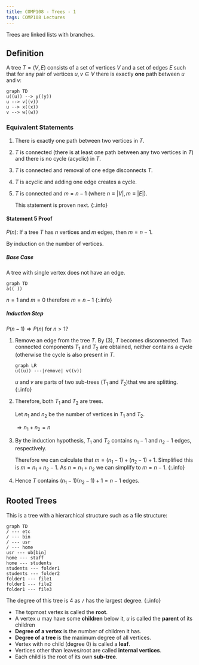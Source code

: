 ```yaml
---
title: COMP108 - Trees - 1
tags: COMP108 Lectures
---
```

Trees are linked lists with branches.

## Definition
A tree $T=(V,E)$ consists of a set of vertices $V$ and a set of edges $E$ such that for any pair of vertices $u,v\in V$ there is exactly **one** path between $u$ and $v$:

```mermaid
graph TD
u((u)) --> y((y))
u --> v((v))
u --> x((x))
v --> w((w))
```

### Equivalent Statements

1. There is exactly one path between two vertices in $T$.
1. $T$ is connected (there is at least one path between any two vertices in $T$) and there is no cycle (acyclic) in $T$.
1. $T$ is connected and removal of one edge disconnects $T$.
1. $T$ is acyclic and adding one edge creates a cycle.
1. $T$ is connected and $m=n-1$ (where $n\equiv \vert V\vert,m\equiv \vert E\vert$).
	
	This statement is proven next.
	{:.info}

#### Statement 5 Proof
$P(n):$ If a tree $T$ has $n$ vertices and $m$ edges, then $m=n-1$.

By induction on the number of vertices.

##### Base Case
A tree with single vertex does not have an edge.

```mermaid
graph TD
a(( ))
```

$n=1$ and $m=0$ therefore $m=n-1$
{:.info}

##### Induction Step

$P(n-1)\Rightarrow P(n)$ for $n>1$?

1. Remove an edge from the tree $T$. By (3), $T$ becomes disconnected. Two connected components $T_1$ and $T_2$ are obtained, neither contains a cycle (otherwise the cycle is also present in $T$.
	
	```mermaid
	graph LR
	u((u)) ---|remove| v((v))
	```
	
	$u$ and $v$ are parts of two sub-trees ($T_1$ and $T_2$)that we are splitting.
	{:.info}

1. Therefore, both $T_1$ and $T_2$ are trees.
	
	Let $n_1$ and $n_2$ be the number of vertices in $T_1$ and $T_2$.
	
	$\Rightarrow n_1+n_2=n$
1. By the induction hypothesis, $T_1$ and $T_2$ contains $n_1-1$ and $n_2-1$ edges, respectively. 

	Therefore we can calculate that $m=(n_1-1)+(n_2-1)+1$. Simplified this is $m=n_1+n_2-1$. As $n=n_1+n_2$ we can simplify to $m=n-1$.
	{:.info}

1. Hence $T$ contains $(n_1-1)(n_2-1)+1=n-1$ edges.
	
## Rooted Trees
This is a tree with a hierarchical structure such as a file structure:

```mermaid
graph TD
/ --- etc
/ --- bin
/ --- usr
/ --- home
usr --- ub[bin]
home --- staff
home --- students
students --- folder1
students --- folder2
folder1 --- file1
folder1 --- file2
folder1 --- file3
```

The degree of this tree is 4 as `/` has the largest degree.
{:.info}

* The topmost vertex is called the **root**.
* A vertex $u$ may have some **children** below it, $u$ is called the **parent** of its children
* **Degree of a vertex** is the number of children it has.
* **Degree of a tree** is the maximum degree of all vertices.
* Vertex with no child (degree 0) is called a **leaf**.
* Vertices other than leaves/root are called **internal vertices**.
* Each child is the root of its own **sub-tree**.